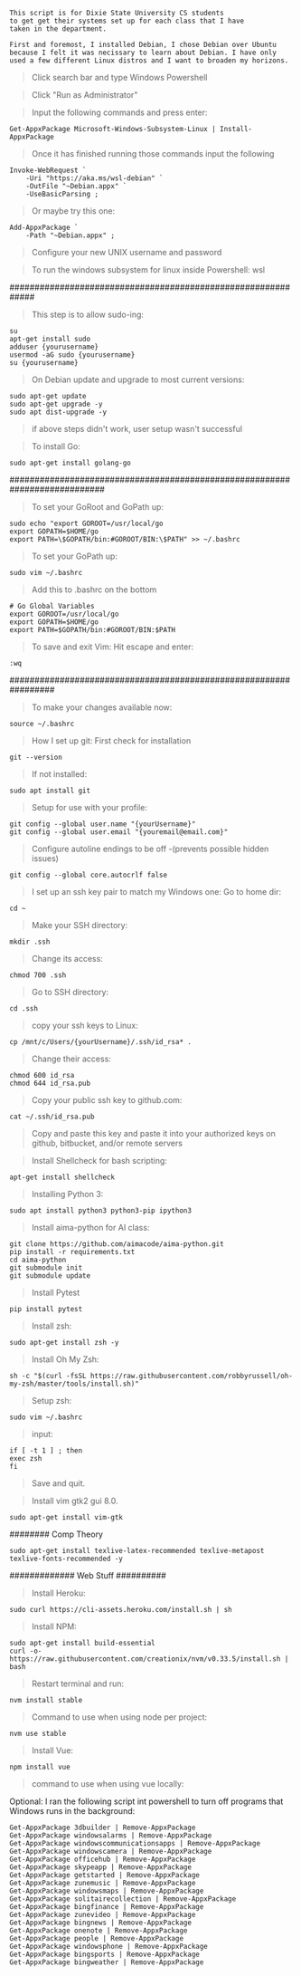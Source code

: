 ```
This script is for Dixie State University CS students
to get get their systems set up for each class that I have
taken in the department.

First and foremost, I installed Debian, I chose Debian over Ubuntu
because I felt it was necissary to learn about Debian. I have only 
used a few different Linux distros and I want to broaden my horizons.
```

> Click search bar and type
Windows Powershell

> Click "Run as Administrator"

> Input the following commands and press enter:
```
Get-AppxPackage Microsoft-Windows-Subsystem-Linux | Install-AppxPackage
```

> Once it has finished running those commands input the following
```
Invoke-WebRequest `
    -Uri "https://aka.ms/wsl-debian" `
    -OutFile "~Debian.appx" `
    -UseBasicParsing ;
```

> Or maybe try this one:
```
Add-AppxPackage `
    -Path "~Debian.appx" ;
```

> Configure your new UNIX username and password

> To run the windows subsystem for linux inside Powershell:
wsl

#############################################################

> This step is to allow sudo-ing:
```
su
apt-get install sudo
adduser {yourusername}
usermod -aG sudo {yourusername}
su {yourusername}
```

> On Debian update and upgrade to most current versions:
```
sudo apt-get update
sudo apt-get upgrade -y
sudo apt dist-upgrade -y
```
> if above steps didn't work, user setup wasn't successful

> To install Go:
```
sudo apt-get install golang-go
```

###########################################################################

> To set your GoRoot and GoPath up:
```
sudo echo "export GOROOT=/usr/local/go
export GOPATH=$HOME/go
export PATH=\$GOPATH/bin:#GOROOT/BIN:\$PATH" >> ~/.bashrc
```

> To set your GoPath up:
```
sudo vim ~/.bashrc
```
> Add this to .bashrc on the bottom
```
# Go Global Variables
export GOROOT=/usr/local/go
export GOPATH=$HOME/go
export PATH=$GOPATH/bin:#GOROOT/BIN:$PATH
```
> To save and exit Vim:
Hit escape and enter:
```
:wq
```

#################################################################

> To make your changes available now:
```
source ~/.bashrc
```

> How I set up git:
> First check for installation
```
git --version
```
> If not installed:
```
sudo apt install git
```
> Setup for use with your profile:
```
git config --global user.name "{yourUsername}"
git config --global user.email "{youremail@email.com}"
```
> Configure autoline endings to be off -(prevents possible hidden issues)
```
git config --global core.autocrlf false
```

> I set up an ssh key pair to match my Windows one:
> Go to home dir:
```
cd ~
```
> Make your SSH directory:
```
mkdir .ssh
```
> Change its access:
```
chmod 700 .ssh
```
> Go to SSH directory:
```
cd .ssh
```
> copy your ssh keys to Linux:
```
cp /mnt/c/Users/{yourUsername}/.ssh/id_rsa* .
```
> Change their access:
```
chmod 600 id_rsa
chmod 644 id_rsa.pub
```

> Copy your public ssh key to github.com:
```
cat ~/.ssh/id_rsa.pub
```
> Copy and paste this key and paste it into your authorized keys on github, bitbucket, and/or remote servers

> Install Shellcheck for bash scripting:
```
apt-get install shellcheck
```

> Installing Python 3:
```
sudo apt install python3 python3-pip ipython3
```

> Install aima-python for AI class:
```
git clone https://github.com/aimacode/aima-python.git
pip install -r requirements.txt
cd aima-python
git submodule init
git submodule update
```
> Install Pytest
```
pip install pytest
```

> Install zsh:
```
sudo apt-get install zsh -y
```

> Install Oh My Zsh:
```
sh -c "$(curl -fsSL https://raw.githubusercontent.com/robbyrussell/oh-my-zsh/master/tools/install.sh)"
```

> Setup zsh:
```
sudo vim ~/.bashrc
```
> input:
```
if [ -t 1 ] ; then
exec zsh
fi
```
> Save and quit.

> Install vim gtk2 gui 8.0.
```
sudo apt-get install vim-gtk
```

######## Comp Theory

```
sudo apt-get install texlive-latex-recommended texlive-metapost texlive-fonts-recommended -y
```

############# Web Stuff ##########

> Install Heroku:
```
sudo curl https://cli-assets.heroku.com/install.sh | sh
```

> Install NPM:
```
sudo apt-get install build-essential
curl -o- https://raw.githubusercontent.com/creationix/nvm/v0.33.5/install.sh | bash
```
> Restart terminal and run:
```
nvm install stable
```
> Command to use when using node per project:
```
nvm use stable
```

> Install Vue:
```
npm install vue
```
> command to use when using vue locally:


Optional: I ran the following script int powershell to turn off programs that 
Windows runs in the background:
```
Get-AppxPackage 3dbuilder | Remove-AppxPackage
Get-AppxPackage windowsalarms | Remove-AppxPackage
Get-AppxPackage windowscommunicationsapps | Remove-AppxPackage
Get-AppxPackage windowscamera | Remove-AppxPackage
Get-AppxPackage officehub | Remove-AppxPackage
Get-AppxPackage skypeapp | Remove-AppxPackage
Get-AppxPackage getstarted | Remove-AppxPackage
Get-AppxPackage zunemusic | Remove-AppxPackage
Get-AppxPackage windowsmaps | Remove-AppxPackage
Get-AppxPackage solitairecollection | Remove-AppxPackage
Get-AppxPackage bingfinance | Remove-AppxPackage
Get-AppxPackage zunevideo | Remove-AppxPackage
Get-AppxPackage bingnews | Remove-AppxPackage
Get-AppxPackage onenote | Remove-AppxPackage
Get-AppxPackage people | Remove-AppxPackage
Get-AppxPackage windowsphone | Remove-AppxPackage
Get-AppxPackage bingsports | Remove-AppxPackage
Get-AppxPackage bingweather | Remove-AppxPackage
```
